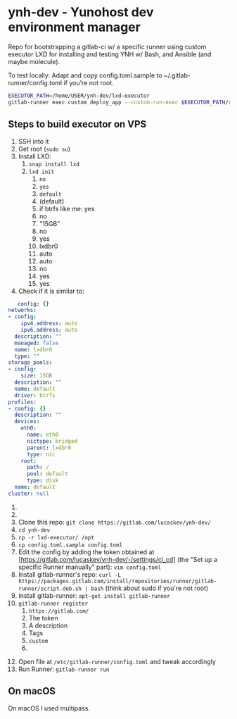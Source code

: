# ynh-dev - Yunohost dev environment manager

Repo for bootstrapping a gitlab-ci w/ a specific runner using custom executor LXD for installing and testing YNH w/ Bash, and Ansible (and maybe molecule). 

To test locally:
Adapt and copy config.toml.sample to ~/.gitlab-runner/config.toml if you're not root.

```bash
EXECUTOR_PATH=/home/USER/ynh-dev/lxd-executor
gitlab-runner exec custom deploy_app --custom-run-exec $EXECUTOR_PATH/run.sh   --builds-dir "/builds"  --cache-dir "/cache" --custom-prepare-exec $EXECUTOR_PATH/prepare.sh --custom-cleanup-exec $EXECUTOR_PATH/cleanup.sh
```

## Steps to build executor on VPS
1. SSH into it
2. Get root (`sudo su`)
3. Install LXD:
   1. `snap install lxd`
   2. `lxd init`
      1. `no`
      2. `yes`
      3. `default`
      4. (default)
      5. if btrfs like me: yes
      6. no
      7. "15GB"
      8. no
      9. yes
      10. lxdbr0
      11. auto
      12. auto
      13. no
      14. yes
      15. yes
  1.  Check if it is similar to:
```yaml
   config: {}
networks:
- config:
    ipv4.address: auto
    ipv6.address: auto
  description: ""
  managed: false
  name: lxdbr0
  type: ""
storage_pools:
- config:
    size: 15GB
  description: ""
  name: default
  driver: btrfs
profiles:
- config: {}
  description: ""
  devices:
    eth0:
      name: eth0
      nictype: bridged
      parent: lxdbr0
      type: nic
    root:
      path: /
      pool: default
      type: disk
  name: default
cluster: null
```
1. 
2. 
3. Clone this repo: `git clone https://gitlab.com/lucaskev/ynh-dev/`
4. `cd ynh-dev`
5.  `cp -r lxd-executor/ /opt`
6.  `cp config.toml.sample config.toml`
7.  Edit the config by adding the token obtained at [https://gitlab.com/lucaskev/ynh-dev/-/settings/ci_cd] (the "Set up a specific Runner manually" part): `vim config.toml`
8. Install gitlab-runner's repo: `curl -L https://packages.gitlab.com/install/repositories/runner/gitlab-runner/script.deb.sh | bash` (think about sudo if you're not root)
9.  Install gitlab-runner: `apt-get install gitlab-runner`
10. `gitlab-runner register`
    1.  `https://gitlab.com/`
    2.  The token
    3.  A description
    4.  Tags
    5.  `custom`
    6.  
<!-- 11. Copy the conf `cp config.toml /etc/gitlab-runner/` -->
12. Open file at `/etc/gitlab-runner/config.toml` and tweak accordingly
13. Run Runner: `gitlab-runner run`

## On macOS
On macOS I used multipass.